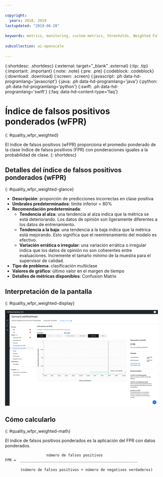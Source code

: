 ```yaml
---

copyright:
  years: 2018, 2019
lastupdated: "2019-06-28"

keywords: metrics, monitoring, custom metrics, thresholds, Weighted False Positive Rate, wFPR

subcollection: ai-openscale

---
```


{:shortdesc: .shortdesc}
{:external: target="_blank" .external}
{:tip: .tip}
{:important: .important}
{:note: .note}
{:pre: .pre}
{:codeblock: .codeblock}
{:download: .download}
{:screen: .screen}
{:javascript: .ph data-hd-programlang='javascript'}
{:java: .ph data-hd-programlang='java'}
{:python: .ph data-hd-programlang='python'}
{:swift: .ph data-hd-programlang='swift'}
{:faq: data-hd-content-type='faq'}

# Índice de falsos positivos ponderados (wFPR)
{: #quality_wfpr_weighted}

El índice de falsos positivos (wFPR) proporciona el promedio ponderado de la clase Indice de falsos positivos (FPR) con ponderaciones iguales a la probabilidad de clase.
{: shortdesc}

## Detalles del índice de falsos positivos ponderados (wFPR)
{: #quality_wfpr_weighted-glance}

- **Descripción**: proporción de predicciones incorrectas en clase positiva
- **Umbrales predeterminados**: límite inferior = 80%
- **Recomendación predeterminada**:
   - **Tendencia al alza**: una tendencia al alza indica que la métrica se está deteriorando. Los datos de opinión son ligeramente diferentes a los datos de entrenamiento.
   - **Tendencia a la baja**: una tendencia a la baja indica que la métrica está mejorando. Esto significa que el reentrenamiento del modelo es efectivo.
   - **Variación errática o irregular**: una variación errática o irregular indica que los datos de opinión no son coherentes entre evaluaciones. Incremente el tamaño mínimo de la muestra para el supervisor de calidad.
- **Tipo de problema**: clasificación multiclase
- **Valores de gráfico**: último valor en el margen de tiempo
- **Detalles de métricas disponibles**: Confusion Matrix

## Interpretación de la pantalla
{: #quality_wfpr_weighted-display}

![Se muestra el gráfico Índice de falsos positivos ponderados.](images/quality-fpr.png)

## Cómo calcularlo
{: #quality_wfpr_weighted-math}

El índice de falsos positivos ponderados es la aplicación del FPR con datos ponderados.

```
                   número de falsos positivos
FPR =  ______________________________________________________

       (número de falsos positivos + número de negativos verdaderos)
```
